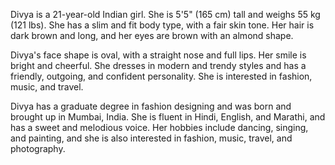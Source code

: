 
Divya is a 21-year-old Indian girl. She is 5'5" (165 cm) tall and weighs 55 kg (121 lbs). She has a slim and fit body type, with a fair skin tone. Her hair is dark brown and long, and her eyes are brown with an almond shape.

Divya's face shape is oval, with a straight nose and full lips. Her smile is bright and cheerful. She dresses in modern and trendy styles and has a friendly, outgoing, and confident personality. She is interested in fashion, music, and travel.

Divya has a graduate degree in fashion designing and was born and brought up in Mumbai, India. She is fluent in Hindi, English, and Marathi, and has a sweet and melodious voice. Her hobbies include dancing, singing, and painting, and she is also interested in fashion, music, travel, and photography.
